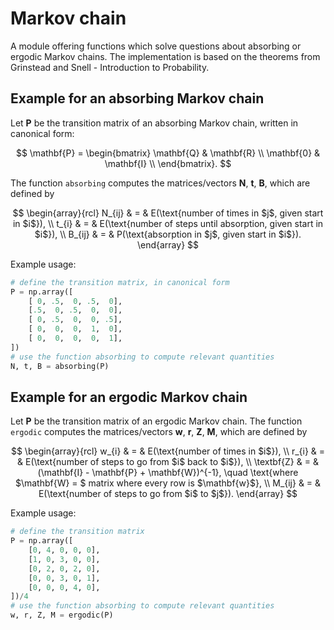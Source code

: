 # Markov chain
A module offering functions which solve questions about absorbing or ergodic Markov chains. The implementation is based on the theorems from Grinstead and Snell - Introduction to Probability.

## Example for an absorbing Markov chain
Let $\mathbf{P}$ be the transition matrix of an absorbing Markov chain, written in canonical form:

$$
    \mathbf{P} = 
    \begin{bmatrix}
        \mathbf{Q} & \mathbf{R} \\
        \mathbf{0} & \mathbf{I} \\
    \end{bmatrix}.
$$

The function `absorbing` computes the matrices/vectors $\mathbf{N}$, $\mathbf{t}$, $\mathbf{B}$, which are defined by

$$
    \begin{array}{rcl}
        N_{ij} & = & E(\text{number of times in $j$, given start in $i$}), \\
        t_{i}  & = & E(\text{number of steps until absorption, given start in $i$}), \\
        B_{ij} & = & P(\text{absorption in $j$, given start in $i$}).
    \end{array}
$$

Example usage:
```python
# define the transition matrix, in canonical form
P = np.array([
    [ 0, .5,  0, .5,  0],
    [.5,  0, .5,  0,  0],
    [ 0, .5,  0,  0, .5],
    [ 0,  0,  0,  1,  0],
    [ 0,  0,  0,  0,  1],
])
# use the function absorbing to compute relevant quantities
N, t, B = absorbing(P)
```

## Example for an ergodic Markov chain
Let $\mathbf{P}$ be the transition matrix of an ergodic Markov chain. The function `ergodic` computes the matrices/vectors $\mathbf{w}$, $\mathbf{r}$, $\mathbf{Z}$, $\mathbf{M}$, which are defined by

$$
    \begin{array}{rcl}
        w_{i}      & = & E(\text{number of times in $i$}), \\
        r_{i}      & = & E(\text{number of steps to go from $i$ back to $i$}), \\
        \textbf{Z} & = & (\mathbf{I} - \mathbf{P} + \mathbf{W})^{-1}, \quad \text{where $\mathbf{W} = $ matrix where every row is $\mathbf{w}$}, \\
        M_{ij}     & = & E(\text{number of steps to go from $i$ to $j$}).
    \end{array}
$$

Example usage:
```python
# define the transition matrix
P = np.array([
    [0, 4, 0, 0, 0],
    [1, 0, 3, 0, 0],
    [0, 2, 0, 2, 0],
    [0, 0, 3, 0, 1],
    [0, 0, 0, 4, 0],
])/4
# use the function absorbing to compute relevant quantities
w, r, Z, M = ergodic(P)
```